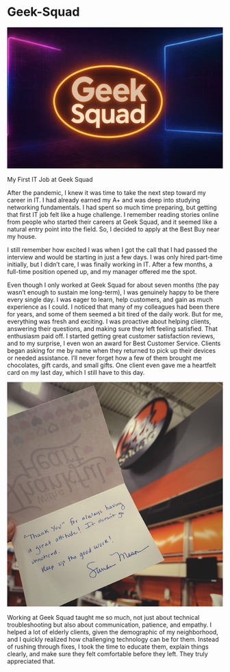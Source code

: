 # Geek-Squad

![alt image](https://github.com/dita-cyber/Geek-Squad/blob/563a60e5706d8bfd5504f44dfb4e9361f520108f/gs.png)

My First IT Job at Geek Squad

After the pandemic, I knew it was time to take the next step toward my career in IT. I had already earned my  A+ and was deep into studying networking fundamentals. I had spent so much time preparing, but getting that first IT job felt like a huge challenge. I remember reading stories online from people who started their careers at Geek Squad, and it seemed like a natural entry point into the field. So, I decided to apply at the Best Buy near my house.  

I still remember how excited I was when I got the call that I had passed the interview and would be starting in just a few days. I was only hired part-time initially, but I didn’t care, I was finally working in IT. After a few months, a full-time position opened up, and my manager offered me the spot. 

Even though I only worked at Geek Squad for about seven months (the pay wasn’t enough to sustain me long-term), I was genuinely happy to be there every single day. I was eager to learn, help customers, and gain as much experience as I could. I noticed that many of my colleagues had been there for years, and some of them seemed a bit tired of the daily work. But for me, everything was fresh and exciting. I was proactive about helping clients, answering their questions, and making sure they left feeling satisfied. That enthusiasm paid off. I started getting great customer satisfaction reviews, and to my surprise, I even won an award for Best Customer Service. Clients began asking for me by name when they returned to pick up their devices or needed assistance. I’ll never forget how a few of them brought me chocolates, gift cards, and small gifts. One client even gave me a heartfelt card on my last day, which I still have to this day.  

![alt image](https://github.com/dita-cyber/Geek-Squad/blob/bf2e8e3c8e09ef375db726c52fd89e1da6f5a34e/gs2.png)

Working at Geek Squad taught me so much, not just about technical troubleshooting but also about communication, patience, and empathy. I helped a lot of elderly clients, given the demographic of my neighborhood, and I quickly realized how challenging technology can be for them. Instead of rushing through fixes, I took the time to educate them, explain things clearly, and make sure they felt comfortable before they left. They truly appreciated that. 
